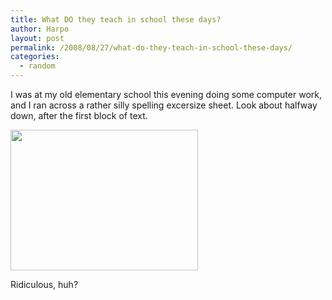 ```yaml
---
title: What DO they teach in school these days?
author: Harpo
layout: post
permalink: /2008/08/27/what-do-they-teach-in-school-these-days/
categories:
  - random
---
```

I was at my old elementary school this evening doing some computer work, and I ran across a rather silly spelling excersize sheet. Look about halfway down, after the first block of text.

[<img class="alignnone size-full wp-image-364" src="http://harpojaeger.github.io/media/wp-content/uploads/2008/08/l-640-480-f051330f-6267-4111-81f1-eac4dddc7738.jpeg" alt="" width="300" height="225" />][1]

Ridiculous, huh?

 [1]: http://harpojaeger.github.io/media/wp-content/uploads/2008/08/l-640-480-f051330f-6267-4111-81f1-eac4dddc7738.jpeg